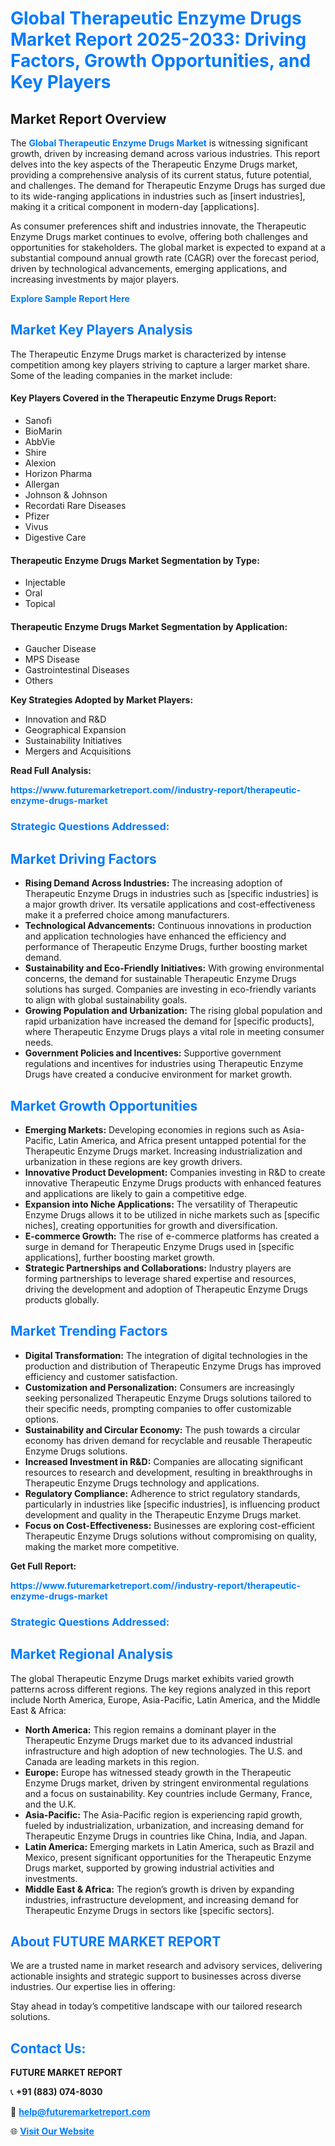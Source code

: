 <h1 style="color: #007BFF;">Global Therapeutic Enzyme Drugs Market Report 2025-2033: Driving Factors, Growth Opportunities, and Key Players</h1>

<section id="overview">
<h2>Market Report Overview</h2>
<p>The <a href="https://www.futuremarketreport.com//industry-report/therapeutic-enzyme-drugs-market" style="color: #007BFF; text-decoration: none;"><strong>Global Therapeutic Enzyme Drugs Market</strong></a> is witnessing significant growth, driven by increasing demand across various industries. This report delves into the key aspects of the Therapeutic Enzyme Drugs market, providing a comprehensive analysis of its current status, future potential, and challenges. The demand for Therapeutic Enzyme Drugs has surged due to its wide-ranging applications in industries such as [insert industries], making it a critical component in modern-day [applications].</p>
<p>As consumer preferences shift and industries innovate, the Therapeutic Enzyme Drugs market continues to evolve, offering both challenges and opportunities for stakeholders. The global market is expected to expand at a substantial compound annual growth rate (CAGR) over the forecast period, driven by technological advancements, emerging applications, and increasing investments by major players.</p>
</section>

<section id="overview">
<p><a href="https://www.futuremarketreport.com//request-sample/reportId=51944" style="color: #007BFF; text-decoration: none;"><strong>Explore Sample Report Here</strong></a></p>
</section>

<section id="key-players">
<h2 style="color: #007BFF;">Market Key Players Analysis</h2>
<p>The Therapeutic Enzyme Drugs market is characterized by intense competition among key players striving to capture a larger market share. Some of the leading companies in the market include:</p>
<h4>Key Players Covered in the Therapeutic Enzyme Drugs Report:</h4>
<ul><li>Sanofi</li><li>BioMarin</li><li>AbbVie</li><li>Shire</li><li>Alexion</li><li>Horizon Pharma</li><li>Allergan</li><li>Johnson &amp; Johnson</li><li>Recordati Rare Diseases</li><li>Pfizer</li><li>Vivus</li><li>Digestive Care</li></ul>
<h4>Therapeutic Enzyme Drugs Market Segmentation by Type:</h4>
<ul><li>Injectable</li><li>Oral</li><li>Topical</li></ul>

<h4>Therapeutic Enzyme Drugs Market Segmentation by Application:</h4>
<ul><li>Gaucher Disease</li><li>MPS Disease</li><li>Gastrointestinal Diseases</li><li>Others</li></ul>
<p><strong>Key Strategies Adopted by Market Players:</strong></p>
<ul>
<li>Innovation and R&D</li>
<li>Geographical Expansion</li>
<li>Sustainability Initiatives</li>
<li>Mergers and Acquisitions</li>
</ul>
</section>

<section>
<p><strong>Read Full Analysis: </strong></p><a href="https://www.futuremarketreport.com//industry-report/therapeutic-enzyme-drugs-market" style="color: #007BFF; text-decoration: none;"><strong>https://www.futuremarketreport.com//industry-report/therapeutic-enzyme-drugs-market</strong></a>
<h3 style="color: #007BFF;">Strategic Questions Addressed:</h3>
</section>

<section id="driving-factors">
<h2 style="color: #007BFF;">Market Driving Factors</h2>
<ul>
<li><strong>Rising Demand Across Industries:</strong> The increasing adoption of Therapeutic Enzyme Drugs in industries such as [specific industries] is a major growth driver. Its versatile applications and cost-effectiveness make it a preferred choice among manufacturers.</li>
<li><strong>Technological Advancements:</strong> Continuous innovations in production and application technologies have enhanced the efficiency and performance of Therapeutic Enzyme Drugs, further boosting market demand.</li>
<li><strong>Sustainability and Eco-Friendly Initiatives:</strong> With growing environmental concerns, the demand for sustainable Therapeutic Enzyme Drugs solutions has surged. Companies are investing in eco-friendly variants to align with global sustainability goals.</li>
<li><strong>Growing Population and Urbanization:</strong> The rising global population and rapid urbanization have increased the demand for [specific products], where Therapeutic Enzyme Drugs plays a vital role in meeting consumer needs.</li>
<li><strong>Government Policies and Incentives:</strong> Supportive government regulations and incentives for industries using Therapeutic Enzyme Drugs have created a conducive environment for market growth.</li>
</ul>
</section>

<section id="growth-opportunities">
<h2 style="color: #007BFF;">Market Growth Opportunities</h2>
<ul>
<li><strong>Emerging Markets:</strong> Developing economies in regions such as Asia-Pacific, Latin America, and Africa present untapped potential for the Therapeutic Enzyme Drugs market. Increasing industrialization and urbanization in these regions are key growth drivers.</li>
<li><strong>Innovative Product Development:</strong> Companies investing in R&D to create innovative Therapeutic Enzyme Drugs products with enhanced features and applications are likely to gain a competitive edge.</li>
<li><strong>Expansion into Niche Applications:</strong> The versatility of Therapeutic Enzyme Drugs allows it to be utilized in niche markets such as [specific niches], creating opportunities for growth and diversification.</li>
<li><strong>E-commerce Growth:</strong> The rise of e-commerce platforms has created a surge in demand for Therapeutic Enzyme Drugs used in [specific applications], further boosting market growth.</li>
<li><strong>Strategic Partnerships and Collaborations:</strong> Industry players are forming partnerships to leverage shared expertise and resources, driving the development and adoption of Therapeutic Enzyme Drugs products globally.</li>
</ul>
</section>

<section id="trending-factors">
<h2 style="color: #007BFF;">Market Trending Factors</h2>
<ul>
<li><strong>Digital Transformation:</strong> The integration of digital technologies in the production and distribution of Therapeutic Enzyme Drugs has improved efficiency and customer satisfaction.</li>
<li><strong>Customization and Personalization:</strong> Consumers are increasingly seeking personalized Therapeutic Enzyme Drugs solutions tailored to their specific needs, prompting companies to offer customizable options.</li>
<li><strong>Sustainability and Circular Economy:</strong> The push towards a circular economy has driven demand for recyclable and reusable Therapeutic Enzyme Drugs solutions.</li>
<li><strong>Increased Investment in R&D:</strong> Companies are allocating significant resources to research and development, resulting in breakthroughs in Therapeutic Enzyme Drugs technology and applications.</li>
<li><strong>Regulatory Compliance:</strong> Adherence to strict regulatory standards, particularly in industries like [specific industries], is influencing product development and quality in the Therapeutic Enzyme Drugs market.</li>
<li><strong>Focus on Cost-Effectiveness:</strong> Businesses are exploring cost-efficient Therapeutic Enzyme Drugs solutions without compromising on quality, making the market more competitive.</li>
</ul>
</section>

<section>
<p><strong>Get Full Report: </strong></p><a href="https://www.futuremarketreport.com//industry-report/therapeutic-enzyme-drugs-market" style="color: #007BFF; text-decoration: none;"><strong>https://www.futuremarketreport.com//industry-report/therapeutic-enzyme-drugs-market</strong></a>
<h3 style="color: #007BFF;">Strategic Questions Addressed:</h3>
</section>


<section id="regional-analysis">
<h2 style="color: #007BFF;">Market Regional Analysis</h2>
<p>The global Therapeutic Enzyme Drugs market exhibits varied growth patterns across different regions. The key regions analyzed in this report include North America, Europe, Asia-Pacific, Latin America, and the Middle East & Africa:</p>
<ul>
<li><strong>North America:</strong> This region remains a dominant player in the Therapeutic Enzyme Drugs market due to its advanced industrial infrastructure and high adoption of new technologies. The U.S. and Canada are leading markets in this region.</li>
<li><strong>Europe:</strong> Europe has witnessed steady growth in the Therapeutic Enzyme Drugs market, driven by stringent environmental regulations and a focus on sustainability. Key countries include Germany, France, and the U.K.</li>
<li><strong>Asia-Pacific:</strong> The Asia-Pacific region is experiencing rapid growth, fueled by industrialization, urbanization, and increasing demand for Therapeutic Enzyme Drugs in countries like China, India, and Japan.</li>
<li><strong>Latin America:</strong> Emerging markets in Latin America, such as Brazil and Mexico, present significant opportunities for the Therapeutic Enzyme Drugs market, supported by growing industrial activities and investments.</li>
<li><strong>Middle East & Africa:</strong> The region’s growth is driven by expanding industries, infrastructure development, and increasing demand for Therapeutic Enzyme Drugs in sectors like [specific sectors].</li>
</ul>
</section>

<footer>
<h2 style="color: #007BFF;">About FUTURE MARKET REPORT</h2>
<p>We are a trusted name in market research and advisory services, delivering actionable insights and strategic support to businesses across diverse industries. Our expertise lies in offering:</p>

<p>Stay ahead in today’s competitive landscape with our tailored research solutions.</p>

<h2 style="color: #007BFF;">Contact Us:</h2>
<p><strong>FUTURE MARKET REPORT</strong></p>
<p>📞 <strong>+91 (883) 074-8030</strong></p>
<p>📧 <strong><a href="mailto:help@futuremarketreport.com" style="color: #007BFF;">help@futuremarketreport.com</a></strong></p>
<p>🌐 <strong><a href="https://www.futuremarketreport.com/" style="color: #007BFF;">Visit Our Website</a></strong></p>
</footer>